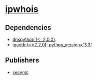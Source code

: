 # [ipwhois](https://pypi.org/project/ipwhois)

## Dependencies
- [dnspython (<=2.0.0)](packages/d/dnspython.md)
- [ipaddr (==2.2.0); python_version<'3.3'](packages/i/ipaddr.md)



## Publishers
- [secynic](https://pypi.org/user/secynic)

